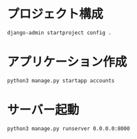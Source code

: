 # プロジェクト構成
```
django-admin startproject config .
```

# アプリケーション作成
```
python3 manage.py startapp accounts
```

# サーバー起動
```
python3 manage.py runserver 0.0.0.0:8000
```